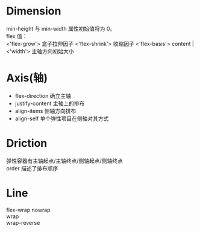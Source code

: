 # Dimension

min-height 与 min-width 属性初始值将为 0。  
flex 值：  
<'flex-grow'> 盒子拉伸因子
<'flex-shrink'> 收缩因子
<'flex-basis'> content | <'width'> 主轴方向初始大小

# Axis(轴)

- flex-direction 确立主轴
- justify-content 主轴上的排布
- align-items 侧轴方向排布
- align-self 单个弹性项目在侧轴对其方式

# Driction

弹性容器有主轴起点/主轴终点/侧轴起点/侧轴终点  
order 描述了排布顺序

# Line

flex-wrap
nowrap  
wrap  
wrap-reverse
